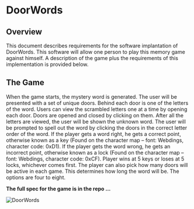 # DoorWords

## Overview
This document describes requirements for the software implantation of DoorWords. This software will allow one person to play this memory game against himself. A description of the game plus the requirements of this implementation is provided below.

## The Game
When the game starts, the mystery word is generated. The user will be presented with a set of unique doors. Behind each door is one of the letters of the word. Users can view the scrambled letters one at a time by opening each door. Doors are opened and closed by clicking on them. After all the letters are viewed, the user will be shown the unknown word. The user will be prompted to spell out the word by clicking the doors in the correct letter order of the word. 
If the player gets a word right, he gets a correct point, otherwise known as a key (Found on the character map – font: Webdings,  character code: 0xD1).
If the player gets the word wrong, he gets an incorrect point, otherwise known as a lock  (Found on the character map – font: Webdings,  character code: 0xCF). 
Player wins at 5 keys or loses at 5 locks, whichever comes first.
The player can also pick how many doors will be active in each game. This determines how long the word will be. The options are four to eight. 

**The full spec for the game is in the repo ...**


![DoorWords](https://github.com/RS-codesandprograms/DoorWords/assets/94880497/7c16b80c-bd28-4707-bd05-a0761d20f127)




